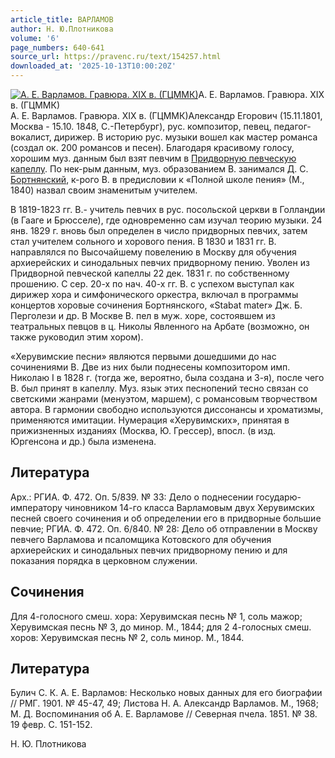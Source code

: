 ```yaml
---
article_title: ВАРЛАМОВ
author: Н. Ю.Плотникова
volume: '6'
page_numbers: 640-641
source_url: https://pravenc.ru/text/154257.html
downloaded_at: '2025-10-13T10:00:20Z'
---
```


[![А. Е. Варламов. Гравюра. XIX в. (ГЦММК)](https://pravenc.ru/data/542/461/1234/i200.jpg "Кликните для увеличения картинки")](https://pravenc.ru/data/542/461/1234/i400.jpg)А. Е. Варламов. Гравюра. XIX в. (ГЦММК)  
А. Е. Варламов. Гравюра. XIX в. (ГЦММК)Александр Егорович (15.11.1801, Москва - 15.10. 1848, С.-Петербург), рус. композитор, певец, педагог-вокалист, дирижер. В историю рус. музыки вошел как мастер романса (создал ок. 200 романсов и песен). Благодаря красивому голосу, хорошим муз. данным был взят певчим в [Придворную певческую капеллу](<https://pravenc.ru/text/Придворную певческую капеллу.html>). По нек-рым данным, муз. образованием В. занимался Д. С. [Бортнянский](https://pravenc.ru/text/Бортнянский.html), к-рого В. в предисловии к «Полной школе пения» (М., 1840) назвал своим знаменитым учителем.

В 1819-1823 гг. В.- учитель певчих в рус. посольской церкви в Голландии (в Гааге и Брюсселе), где одновременно сам изучал теорию музыки. 24 янв. 1829 г. вновь был определен в число придворных певчих, затем стал учителем сольного и хорового пения. В 1830 и 1831 гг. В. направлялся по Высочайшему повелению в Москву для обучения архиерейских и синодальных певчих придворному пению. Уволен из Придворной певческой капеллы 22 дек. 1831 г. по собственному прошению. С сер. 20-х по нач. 40-х гг. В. с успехом выступал как дирижер хора и симфонического оркестра, включал в программы концертов хоровые сочинения Бортнянского, «Stabat mater» Дж. Б. Перголези и др. В Москве В. пел в муж. хоре, состоявшем из театральных певцов в ц. Николы Явленного на Арбате (возможно, он также руководил этим хором).

«Херувимские песни» являются первыми дошедшими до нас сочинениями В. Две из них были поднесены композитором имп. Николаю I в 1828 г. (тогда же, вероятно, была создана и 3-я), после чего В. был принят в капеллу. Муз. язык этих песнопений тесно связан со светскими жанрами (менуэтом, маршем), с романсовым творчеством автора. В гармонии свободно используются диссонансы и хроматизмы, применяются имитации. Нумерация «Херувимских», принятая в прижизненных изданиях (Москва, Ю. Грессер), впосл. (в изд. Юргенсона и др.) была изменена.

## Литература

Арх.: РГИА. Ф. 472. Оп. 5/839. № 33: Дело о поднесении государю-императору чиновником 14-го класса Варламовым двух Херувимских песней своего сочинения и об определении его в придворные большие певчие; РГИА. Ф. 472. Оп. 6/840. № 28: Дело об отправлении в Москву певчего Варламова и псаломщика Котовского для обучения архиерейских и синодальных певчих придворному пению и для показания порядка в церковном служении.

## Сочинения

Для 4-голосного смеш. хора: Херувимская песнь № 1, соль мажор; Херувимская песнь № 3, до минор. М., 1844; для 2 4-голосных смеш. хоров: Херувимская песнь № 2, соль минор. М., 1844.

## Литература

Булич С. К. А. Е. Варламов: Несколько новых данных для его биографии // РМГ. 1901. № 45-47, 49; Листова Н. А. Александр Варламов. М., 1968; М. Д. Воспоминания об А. Е. Варламове // Северная пчела. 1851. № 38. 19 февр. С. 151-152.

Н. Ю.  Плотникова
